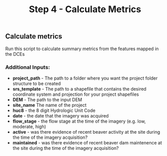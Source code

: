 ﻿---
title: Step 4 - Calculate Metrics
weight: 1
---

## Calculate metrics

Run this script to calculate summary metrics from the features mapped in the DCEs

### Additional Inputs:
- **project_path** - The path to a folder where you want the project folder structure to be created
- **srs_template** - The path to a shapefile that contains the desired coordinate system and projection for your project shapefiles
- **DEM** - The path to the input DEM
- **site_name** The name of the project
- **huc8** - the 8 digit Hydrologic Unit Code
- **date** - the date that the imagery was acquired
- **flow_stage** - the flow stage at the time of the imagery (e.g. low, moderate, high)
- **active** - was there evidence of recent beaver activity at the site during the time of the imagery acquisition?
- **maintained** - was there evidence of recent beaver dam maintenence at the site during the time of the imagery acquisition?



